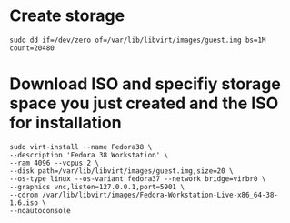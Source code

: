 # Create storage
```
sudo dd if=/dev/zero of=/var/lib/libvirt/images/guest.img bs=1M count=20480
```

# Download ISO and specifiy storage space you just created and the ISO for installation
```
sudo virt-install --name Fedora38 \
--description 'Fedora 38 Workstation' \
--ram 4096 --vcpus 2 \
--disk path=/var/lib/libvirt/images/guest.img,size=20 \
--os-type linux --os-variant fedora37 --network bridge=virbr0 \
--graphics vnc,listen=127.0.0.1,port=5901 \
--cdrom /var/lib/libvirt/images/Fedora-Workstation-Live-x86_64-38-1.6.iso \
--noautoconsole
```
